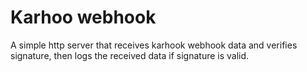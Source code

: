 # Karhoo webhook

A simple http server that receives karhook webhook data and verifies signature, then logs the received data if signature is valid.